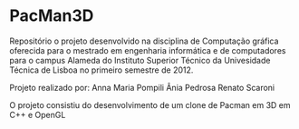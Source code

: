 PacMan3D
======

Repositório o projeto desenvolvido na disciplina de Computação gráfica 
oferecida para o mestrado em engenharia informática e de computadores
para o campus Alameda do Instituto Superior Técnico da Univesidade
Técnica de Lisboa no primeiro semestre de 2012.

Projeto realizado por:
Anna Maria Pompili
Ânia Pedrosa
Renato Scaroni

O projeto consistiu do desenvolvimento de um clone de Pacman em 3D
em C++ e OpenGL

